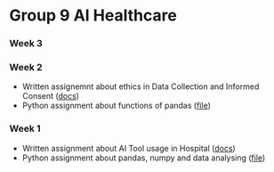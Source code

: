 # Group 9 AI Healthcare


### Week 3

### Week 2
- Written assignemnt about ethics in Data Collection and Informed Consent ([docs](https://docs.google.com/document/d/1JJTpOJz2BEc5ZirJc1h1b3L1h4v02o03lrR-_IYxDgU/edit?tab=t.0))
- Python assignment about functions of pandas ([file](Week2/M2_A2_group09.ipynb))

### Week 1
- Written assignment about AI Tool usage in Hospital ([docs](https://docs.google.com/document/d/1h6xd6-yvGwg3eHXQZPWdmlMCTnaFVz1DS3HcE8ek3iw/edit?tab=t.0#heading=h.4buioqo5uj41))
- Python assignment about pandas, numpy and data analysing ([file](Week1/M2_A1_group09.ipynb))


